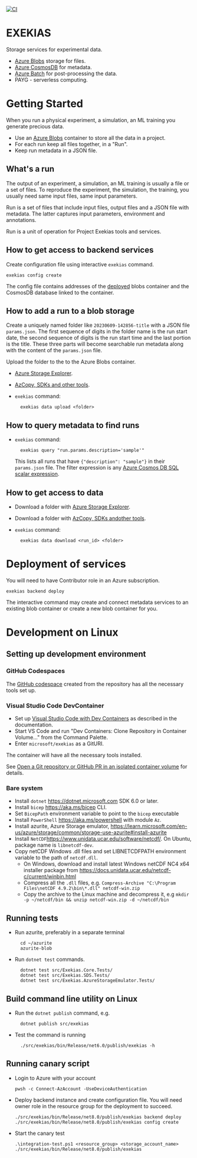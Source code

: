 [![CI](https://github.com/microsoft/exekias/actions/workflows/build-test.yml/badge.svg)](https://github.com/microsoft/exekias/actions/workflows/build-test.yml)

# EXEKIAS

Storage services for experimental data.

- [Azure Blobs](https://azure.microsoft.com/en-gb/products/storage/blobs) storage for files.
- [Azure CosmosDB](https://azure.microsoft.com/en-gb/products/cosmos-db/) for metadata.
- [Azure Batch](https://azure.microsoft.com/en-gb/products/batch/) for post-processing the data.
- PAYG - serverless computing.

# Getting Started

When you run a physical experiment, a simulation, an ML training you generate precious data.

- Use an [Azure Blobs](https://azure.microsoft.com/en-gb/products/storage/blobs) container to store all the data in a project.
- For each run keep all files together, in a "Run".
- Keep run metadata in a JSON file.

## What's a run

The output of an experiment, a simulation, an ML training is usually a file or a set of files. To reproduce the experiment, the simulation, the training, you usually need same input files, same input parameters.

Run is a set of files that include input files, output files and a JSON file with metadata. The latter captures input parameters, environment and annotations.

Run is a unit of operation for Project Exekias tools and services.

## How to get access to backend services

Create configuration file using interactive `exekias` command.

    exekias config create

The config file contains addresses of the [deployed](#deployment-of-services) blobs container and the CosmosDB database linked to the container.

## How to add a run to a blob storage

Create a uniquely named folder like `20230609-142856-title` with a JSON file `params.json`. The first sequence of digits in the folder name is the run start date,
the second sequence of digits is the run start time and the last portion is the title. These three parts will become searchable run metadata along with
the content of the `params.json` file.

Upload the folder to the to the Azure Blobs container.

- [Azure Storage Explorer](https://azure.microsoft.com/en-gb/products/storage/storage-explorer/).
- [AzCopy, SDKs and other tools](https://learn.microsoft.com/en-GB/azure/storage/blobs/storage-blobs-introduction#move-data-to-blob-storage).
- `exekias` command:

        exekias data upload <folder>

## How to query metadata to find runs

- `exekias` command:

        exekias query "run.params.description='sample'"

    This lists all runs that have `{"description": "sample"}` in their `params.json` file.
    The filter expression is any [Azure Cosmos DB SQL scalar expression](https://learn.microsoft.com/en-us/azure/cosmos-db/nosql/query/scalar-expressions). 

## How to get access to data

- Download a folder with [Azure Storage Explorer](https://azure.microsoft.com/en-gb/products/storage/storage-explorer/).
- Download a folder with [AzCopy, SDKs andother tools](https://learn.microsoft.com/en-GB/azure/storage/blobs/storage-blobs-introduction#move-data-to-blob-storage).
- `exekias` command:

        exekias data download <run_id> <folder>

# Deployment of services

You will need to have Contributor role in an Azure subscription.

    exekias backend deploy

The interactive command may create and connect metadata services to an existing blob container or create a new blob container for you.

# Development on Linux
## Setting up development environment

### GitHub Codespaces

The [GitHub codespace](https://github.com/features/codespaces) created from the repository has all the necessary tools set up.

### Visual Studio Code DevContainer

- Set up [Visual Studio Code with Dev Containers](https://code.visualstudio.com/docs/devcontainers/containers) as described in the documentation.
- Start VS Code and run "Dev Containers: Clone Repository in Container Volume..." from the Command Palette.
- Enter `microsoft/exekias` as a GitURI.

The container will have all the necessary tools installed.

See [Open a Git repository or GitHub PR in an isolated container volume](https://code.visualstudio.com/docs/devcontainers/containers#_quick-start-open-a-git-repository-or-github-pr-in-an-isolated-container-volume) for details.

### Bare system

- Install `dotnet` https://dotnet.microsoft.com SDK 6.0 or later.
- Install `bicep` https://aka.ms/bicep CLI.
- Set `BicepPath` environment variable to point to the `bicep` executable
- Install `PowerShell` https://aka.ms/powershell with module `Az`.
- Install azurite, Azure Storage emulator, https://learn.microsoft.com/en-us/azure/storage/common/storage-use-azurite#install-azurite
- Install `NetCDF`https://www.unidata.ucar.edu/software/netcdf/. On Ubuntu, package name is `libnetcdf-dev`.
- Copy netCDF Windows .dll files and set LIBNETCDFPATH environment variable to the path of `netcdf.dll`.
    - On Windows, download and install latest Windows netCDF NC4 x64 installer package from https://docs.unidata.ucar.edu/netcdf-c/current/winbin.html
    - Compress all the `.dll` files, e.g. `Compress-Archive "C:\Program Files\netCDF 4.9.2\bin\*.dll" netcdf-win.zip`
    - Copy the archive to the Linux machine and decompress it, e.g `mkdir -p ~/netcdf/bin && unzip netcdf-win.zip -d ~/netcdf/bin`

## Running tests
- Run azurite, preferably in a separate terminal

        cd ~/azurite
        azurite-blob

- Run `dotnet test` commands.

        dotnet test src/Exekias.Core.Tests/
        dotnet test src/Exekias.SDS.Tests/
        dotnet test src/Exekias.AzureStorageEmulator.Tests/

## Build command line utility on Linux

- Run the `dotnet publish` command, e.g.

        dotnet publish src/exekias

- Test the command is running

        ./src/exekias/bin/Release/net6.0/publish/exekias -h


## Running canary script

- Login to Azure with your account
  ```
  pwsh -c Connect-AzAccount -UseDeviceAuthentication
  ```

- Deploy backend instance and create configuration file.
  You will need owner role in the resource group for the deployment to succeed.
  ```
  ./src/exekias/bin/Release/net8.0/publish/exekias backend deploy
  ./src/exekias/bin/Release/net8.0/publish/exekias config create
  ```

- Start the canary test
  ```pwsh
  .\integration-test.ps1 <resource_group> <storage_account_name> ./src/exekias/bin/Release/net8.0/publish/exekias
  ```